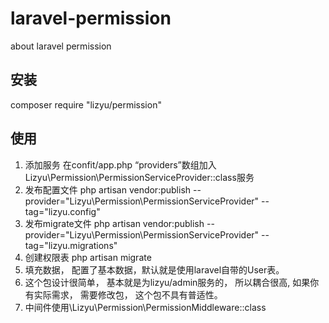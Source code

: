 # laravel-permission
about laravel permission

## 安装
composer require "lizyu/permission"

## 使用
1. 添加服务 在confit/app.php “providers”数组加入 Lizyu\Permission\PermissionServiceProvider::class服务
2. 发布配置文件 php artisan vendor:publish --provider="Lizyu\Permission\PermissionServiceProvider" --tag="lizyu.config"
3. 发布migrate文件 php artisan vendor:publish --provider="Lizyu\Permission\PermissionServiceProvider" --tag="lizyu.migrations"
4. 创建权限表 php artisan migrate
5. 填充数据， 配置了基本数据，默认就是使用laravel自带的User表。
6. 这个包设计很简单， 基本就是为lizyu/admin服务的， 所以耦合很高, 如果你有实际需求， 需要修改包， 这个包不具有普适性。
7. 中间件使用\Lizyu\Permission\PermissionMiddleware::class
